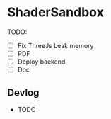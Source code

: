 # ShaderSandbox

TODO:
- [ ] Fix ThreeJs Leak memory
- [ ] PDF
- [ ] Deploy backend
- [ ] Doc

## Devlog

- TODO
